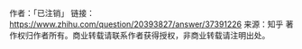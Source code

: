 

作者：「已注销」
链接：https://www.zhihu.com/question/20393827/answer/37391226
来源：知乎
著作权归作者所有。商业转载请联系作者获得授权，非商业转载请注明出处。
